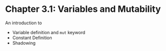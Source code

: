 # Chapter 3.1: Variables and Mutability

An introduction to
- Variable definition and `mut` keyword
- Constant Definition
- Shadowing